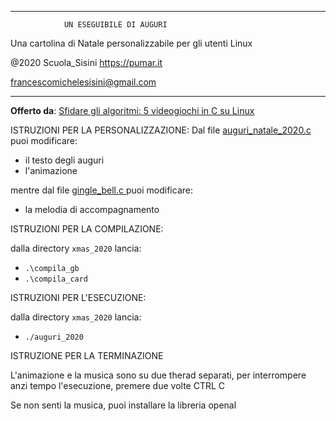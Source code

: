 _____________________________________________________________

                UN ESEGUIBILE DI AUGURI

Una cartolina di Natale personalizzabile per gli utenti Linux

@2020 Scuola_Sisini
https://pumar.it

francescomichelesisini@gmail.com
_____________________________________________________________


**Offerto da**: [Sfidare gli algoritmi: 5 videogiochi in C su Linux](https://www.amazon.it/dp/1695109325)

ISTRUZIONI PER LA PERSONALIZZAZIONE:
Dal file [auguri_natale_2020.c](auguri_natale_2020.c) puoi modificare:

- il testo degli auguri
- l'animazione

mentre dal file [gingle_bell.c ](gingle_bell.c ) puoi modificare:

- la melodia di accompagnamento

ISTRUZIONI PER LA COMPILAZIONE:

dalla directory `xmas_2020` lancia:
- `.\compila_gb`
- `.\compila_card`


ISTRUZIONI PER L'ESECUZIONE:

dalla directory `xmas_2020` lancia:
      
- `./auguri_2020`

ISTRUZIONE PER LA TERMINAZIONE

L'animazione e la musica sono su due therad separati, per interrompere anzi tempo l'esecuzione, premere due volte CTRL C

Se non senti la musica, puoi installare la libreria openal
